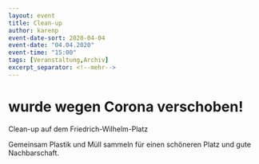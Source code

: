```yaml
---
layout: event
title: Clean-up
author: karenp
event-date-sort: 2020-04-04
event-date: "04.04.2020"
event-time: "15:00"
tags: [Veranstaltung,Archiv]
excerpt_separator: <!--mehr-->
---
```


# wurde wegen Corona verschoben!<!--mehr-->

Clean-up auf dem Friedrich-Wilhelm-Platz

Gemeinsam Plastik und Müll sammeln für einen schöneren Platz und gute Nachbarschaft.
